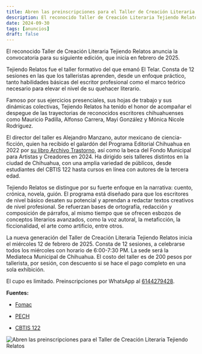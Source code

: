 ```yaml
---
title: Abren las preinscripciones para el Taller de Creación Literaria Tejiendo Relatos
description: El reconocido Taller de Creación Literaria Tejiendo Relatos anuncia la convocatoria para su siguiente edición, que inicia en febrero de 2025.
date: 2024-09-30
tags: [anuncios] 
draft: false
---
```


El reconocido Taller de Creación Literaria Tejiendo Relatos anuncia la convocatoria para su siguiente edición, que inicia en febrero de 2025.

Tejiendo Relatos fue el taller formativo del que emanó El Telar. Consta de 12 sesiones en las que los talleristas aprenden, desde un enfoque práctico, tanto habilidades básicas del escritor profesional como el marco teórico necesario para elevar el nivel de su quehacer literario.

Famoso por sus ejercicios presenciales, sus hojas de trabajo y sus dinámicas colectivas, Tejiendo Relatos ha tenido el honor de acompañar el despegue de las trayectorias de reconocidos escritores chihuahuenses como Mauricio Padilla, Alfonso Carrera, Mayi González y Mónica Nicole Rodríguez.

El director del taller es Alejandro Manzano, autor mexicano de ciencia-ficción, quien ha recibido el galardón del Programa Editorial Chihuahua en 2022 por [su libro Archivo Trastorno](https://www.amazon.com.mx/Archivo-Trastorno-Colecci%C3%B3n-fragmentos-Spanish/dp/6078244663/ref=sr_1_1?sr=8-1&ufe=app_do%3Aamzn1.fos.de93fa6a-174c-4df7-be7c-5bc8e9c5a71b), así como la beca del Fondo Municipal para Artistas y Creadores en 2024. Ha dirigido seis talleres distintos en la ciudad de Chihuahua, con una amplia variedad de públicos, desde estudiantes del CBTIS 122 hasta cursos en línea con autores de la tercera edad.

Tejiendo Relatos se distingue por su fuerte enfoque en la narrativa: cuento, crónica, novela, guión. El programa está diseñado para que los escritores de nivel básico desaten su potencial y aprendan a redactar textos creativos de nivel profesional. Se refuerzan bases de ortografía, redacción y composición de párrafos, al mismo tiempo que se ofrecen esbozos de conceptos literarios avanzados, como la voz autoral, la metaficción, la ficcionalidad, el arte como artificio, entre otros.

La nueva generación del Taller de Creación Literaria Tejiendo Relatos inicia el miércoles 12 de febrero de 2025. Consta de 12 sesiones, a celebrarse todos los miércoles con horario de 6:00-7:30 PM. La sede será la Mediateca Municipal de Chihuahua. El costo del taller es de 200 pesos por tallerista, por sesión, con descuento si se hace el pago completo en una sola exhibición.

El cupo es limitado. Preinscripciones por WhatsApp al [6144279428](https://wa.me/6144279428).

**Fuentes:**

- [Fomac](https://soychihuahua.mx/nota/chihuahua_celebra_el_talento_artistico_con_la_7_edicion_de_fomac_584)

- [PECH](https://www.elheraldodechihuahua.com.mx/cultura/conoce-a-los-ganadores-del-programa-editorial-chihuahua-2022-8404696.html)

- [CBTIS 122](https://www.facebook.com/permalink.php?story_fbid=pfbid09aESJjhQHRePUCho2xpfyrL5pG3AvcNgdHpr7v23bNLz5h1Q43jDFNcrfBkFPmGjl&id=100063260078722)

![Abren las preinscripciones para el Taller de Creación Literaria Tejiendo Relatos](/images/posts/abren-las-preinscripciones-para-el-taller-de-creación-literaria-tejiendo-relatos.jpeg)
